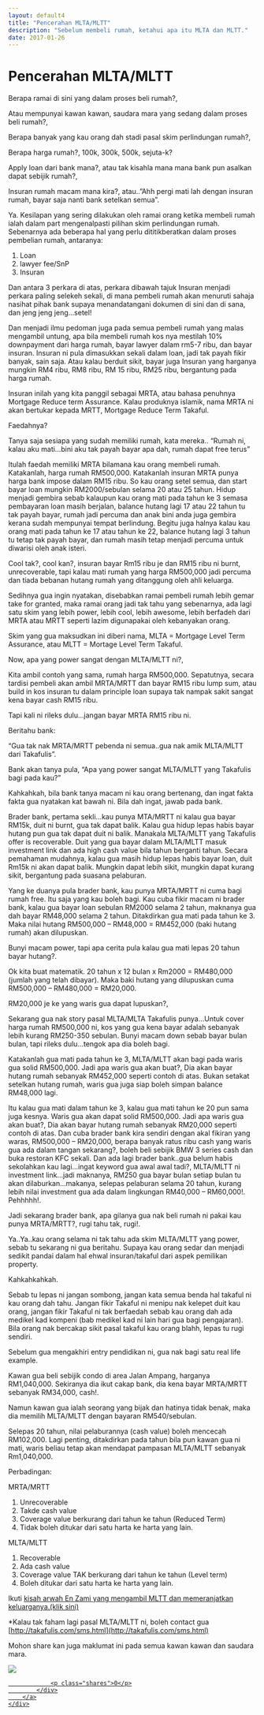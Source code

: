 ```yaml
---
layout: default4
title: "Pencerahan MLTA/MLTT"
description: "Sebelum membeli rumah, ketahui apa itu MLTA dan MLTT."
date: 2017-01-26
---
```


# Pencerahan MLTA/MLTT

Berapa ramai di sini yang dalam proses beli rumah?,

Atau mempunyai kawan kawan, saudara mara yang sedang dalam proses beli rumah?,

Berapa banyak yang kau orang dah stadi pasal skim perlindungan rumah?,

Berapa harga rumah?, 100k, 300k, 500k, sejuta-k?

Apply loan dari bank mana?, atau tak kisahla mana mana bank pun asalkan dapat sebijik rumah?,

Insuran rumah macam mana kira?, atau..”Ahh pergi mati lah dengan insuran rumah, bayar saja nanti bank setelkan semua”.

Ya. Kesilapan yang sering dilakukan oleh ramai orang ketika membeli rumah ialah dalam part mengenalpasti pilihan skim perlindungan rumah. Sebenarnya ada beberapa hal yang perlu dititikberatkan dalam proses pembelian rumah, antaranya:

1. Loan
2. lawyer fee/SnP
3. Insuran

Dan antara 3 perkara di atas, perkara dibawah tajuk Insuran menjadi perkara paling selekeh sekali, di mana pembeli rumah akan menuruti sahaja nasihat pihak bank supaya menandatangani dokumen di sini dan di sana, dan jeng jeng jeng…setel!

Dan menjadi ilmu pedoman juga pada semua pembeli rumah yang malas mengambil untung, apa bila membeli rumah kos nya mestilah 10% downpayment dari harga rumah, bayar lawyer dalam rm5-7 ribu, dan bayar insuran. Insuran ni pula dimasukkan sekali dalam loan, jadi tak payah fikir banyak, sain saja. Atau kalau berduit sikit, bayar juga Insuran yang harganya mungkin RM4 ribu, RM8 ribu, RM 15 ribu, RM25 ribu, bergantung pada harga rumah.

Insuran inilah yang kita panggil sebagai MRTA, atau bahasa penuhnya Mortgage Reduce term Assurance. Kalau produknya islamik, nama MRTA ni akan bertukar kepada MRTT, Mortgage Reduce Term Takaful.

Faedahnya?

Tanya saja sesiapa yang sudah memiliki rumah, kata mereka..
“Rumah ni, kalau aku mati…bini aku tak payah bayar apa dah, rumah dapat free terus”

Itulah faedah memiliki MRTA bilamana kau orang membeli rumah. Katakanlah, harga rumah RM500,000. Katakanlah insuran MRTA punya harga bank impose dalam RM15 ribu. So kau orang setel semua, dan start bayar loan mungkin RM2000/sebulan selama 20 atau 25 tahun. Hidup menjadi gembira sebab kalaupun kau orang mati pada tahun ke 3 semasa pembayaran loan masih berjalan, balance hutang lagi 17 atau 22 tahun tu tak payah bayar, rumah jadi percuma dan anak bini anda juga gembira kerana sudah mempunyai tempat berlindung. Begitu juga halnya kalau kau orang mati pada tahun ke 17 atau tahun ke 22, balance hutang lagi 3 tahun tu tetap tak payah bayar, dan rumah masih tetap menjadi percuma untuk diwarisi oleh anak isteri.

Cool tak?, cool kan?, insuran bayar Rm15 ribu je dan RM15 ribu ni burnt, unrecoverable, tapi kalau mati rumah yang harga RM500,000 jadi percuma dan tiada bebanan hutang rumah yang ditanggung oleh ahli keluarga.

Sedihnya gua ingin nyatakan, disebabkan ramai pembeli rumah lebih gemar take for granted, maka ramai orang jadi tak tahu yang sebenarnya, ada lagi satu skim yang lebih power, lebih cool, lebih awesome, lebih berfadeh dari MRTA atau MRTT seperti lazim digunapakai oleh kebanyakan orang.

Skim yang gua maksudkan ini diberi nama, MLTA = Mortgage Level Term Assurance, atau MLTT = Mortage Level Term Takaful.

Now, apa yang power sangat dengan MLTA/MLTT ni?,

Kita ambil contoh yang sama, rumah harga RM500,000. Sepatutnya, secara tardisi pembeli akan ambil MRTA/MRTT dan bayar RM15 ribu lump sum, atau build in kos insuran tu dalam principle loan supaya tak nampak sakit sangat kena bayar cash RM15 ribu.

Tapi kali ni rileks dulu…jangan bayar MRTA RM15 ribu ni.

Beritahu bank:

“Gua tak nak MRTA/MRTT pebenda ni semua..gua nak amik MLTA/MLTT dari Takafulis”.

Bank akan tanya pula, “Apa yang power sangat MLTA/MLTT yang Takafulis bagi pada kau?”

Kahkahkah, bila bank tanya macam ni kau orang bertenang, dan ingat fakta fakta gua nyatakan kat bawah ni. Bila dah ingat, jawab pada bank.

Brader bank, pertama sekli…kau punya MTA/MRTT ni kalau gua bayar RM15k, duit ni burnt, gua tak dapat balik. Kalau gua hidup lepas habis bayar hutang pun gua tak dapat duit ni balik. Manakala MLTA/MLTT yang Takafulis offer is recoverable. Duit yang gua bayar dalam MLTA/MLTT masuk investment link dan ada high cash value bila tahun berganti tahun. Secara pemahaman mudahnya, kalau gua masih hidup lepas habis bayar loan, duit Rm15k ni akan dapat balik. Mungkin dapat lebih sikit, mungkin dapat kurang sikit, bergantung pada suasana pelaburan.

Yang ke duanya pula brader bank, kau punya MRTA/MRTT ni cuma bagi rumah free. Itu saja yang kau boleh bagi. Kau cuba fikir macam ni brader bank, kalau gua bayar loan sebulan RM2000 selama 2 tahun, maknanya gua dah bayar RM48,000 selama 2 tahun. Ditakdirkan gua mati pada tahun ke 3. Maka nilai hutang RM500,000 – RM48,000 = RM452,000 (baki hutang rumah) akan dilupuskan.

Bunyi macam power, tapi apa cerita pula kalau gua mati lepas 20 tahun bayar hutang?.

Ok kita buat matematik. 20 tahun x 12 bulan x Rm2000 = RM480,000 (jumlah yang telah dibayar). Maka baki hutang yang dilupuskan cuma RM500,000 – RM480,000 = RM20,000.

RM20,000 je ke yang waris gua dapat lupuskan?,

Sekarang gua nak story pasal MLTA/MLTA Takafulis punya…Untuk cover harga rumah RM500,000 ni, kos yang gua kena bayar adalah sebanyak lebih kurang RM250-350 sebulan. Bunyi macam down sebab bayar bulan bulan, tapi rileks dulu…tengok apa dia boleh bagi.

Katakanlah gua mati pada tahun ke 3, MLTA/MLTT akan bagi pada waris gua solid RM500,000. Jadi apa waris gua akan buat?, Dia akan bayar hutang rumah sebanyak RM452,000 seperti contoh di atas. Bukan setakat setelkan hutang rumah, waris gua juga siap boleh simpan balance RM48,000 lagi.

Itu kalau gua mati dalam tahun ke 3, kalau gua mati tahun ke 20 pun sama juga kesnya. Waris gua akan dapat solid RM500,000. Jadi apa waris gua akan buat?, Dia akan bayar hutang rumah sebanyak RM20,000 seperti contoh di atas. Dan cuba brader bank kira sendiri dengan akal fikiran yang waras, RM500,000 – RM20,000, berapa banyak ratus ribu cash yang waris gua ada dalam tangan sekarang?, boleh beli sebijik BMW 3 series cash dan buka restoran KFC sekali. Dan ada lagi brader bank..gua belum habis sekolahkan kau lagi…ingat keyword gua awal awal tadi?, MLTA/MLTT ni investment link…jadi maknanya, RM250 gua bayar bulan setiap bulan tu akan dilaburkan…makanya, selepas pelaburan selama 20 tahun, kurang lebih nilai investment gua ada dalam lingkungan RM40,000 – RM60,000!. Pehhhhh!.

Jadi sekarang brader bank, apa gilanya gua nak beli rumah ni pakai kau punya MRTA/MRTT?,
rugi tahu tak, rugi!.

Ya..Ya..kau orang selama ni tak tahu ada skim MLTA/MLTT yang power, sebab tu sekarang ni gua beritahu. Supaya kau orang sedar dan menjadi sedikit pandai dalam hal ehwal insuran/takaful dari aspek pemilikan property.

Kahkahkahkah.

Sebab tu lepas ni jangan sombong, jangan kata semua benda hal takaful ni kau orang dah tahu. Jangan fikir Takaful ni menipu nak kelepet duit kau orang, jangan fikir Takaful ni tak berfaedah sebab kau orang dah ada medikel kad kompeni (bab medikel kad ni lain hari gua bagi pengajaran). Bila orang nak bercakap sikit pasal takaful kau orang blahh, lepas tu rugi sendiri.

Sebelum gua mengakhiri entry pendidikan ni, gua nak bagi satu real life example.

Kawan gua beli sebijik condo di area Jalan Ampang, harganya RM1,040,000. Sekiranya dia ikut cakap bank, dia kena bayar MRTA/MRTT sebanyak RM34,000, cash!.

Namun kawan gua ialah seorang yang bijak dan hatinya tidak benak, maka dia memilih MLTA/MLTT dengan bayaran RM540/sebulan.

Selepas 20 tahun, nilai pelaburannya (cash value) boleh mencecah RM102,000. Lagi penting, ditakdirkan pada tahun bila pun kawan gua ni mati, waris beliau tetap akan mendapat pampasan MLTA/MLTT sebanyak Rm1,040,000.

Perbadingan:

MRTA/MRTT

1. Unrecoverable
2. Takde cash value
3. Coverage value berkurang dari tahun ke tahun (Reduced Term)
4. Tidak boleh ditukar dari satu harta ke harta yang lain.

MLTA/MLTT

1. Recoverable
2. Ada cash value
3. Coverage value TAK berkurang dari tahun ke tahun (Level term)
4. Boleh ditukar dari satu harta ke harta yang lain.

Ikuti [kisah arwah En Zami yang mengambil MLTT dan memeranjatkan keluarganya.(klik sini)](http://takafulis.com/artikel/mltt)

*Kalau tak faham lagi pasal MLTA/MLTT ni, boleh contact gua [http://takafulis.com/sms.html](http://takafulis.com/sms.html)

Mohon share kan juga maklumat ini pada semua kawan kawan dan saudara mara.

   <div class="socialbutton-wrapper">
        <a href="https://www.facebook.com/sharer/sharer.php?u=http://takafulis.com%2Fartikel%2Fpencerahan-mlta-mltt">
            <div class="socialbutton facebook" data-share-url="http://takafulis.com/artikel/pencerahan-mlta-mltt">
                <p class="icon">
                    <img src="img/icon-facebook.png">
                </p>

                <p class="shares">0</p>
            </div>
        </a>
    </div>
